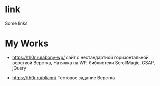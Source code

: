 # link
Some links

# My Works
- https://th0r.ru/abony-wp/
сайт с нестандартной горизонтальной версткой
Верстка, Натяжка на WP, библиотеки ScrollMagic, GSAP, jQuery

- https://th0r.ru/bliann/
Тестовое задание
Верстка

